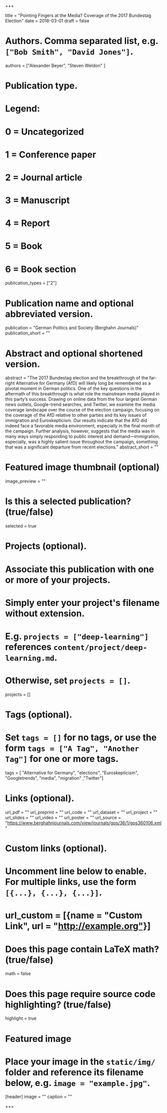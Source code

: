 +++

title = "Pointing Fingers at the Media? Coverage of the 2017 Bundestag Election"
date = 2018-03-01
draft = false

# Authors. Comma separated list, e.g. `["Bob Smith", "David Jones"]`.
authors = ["Alexander Beyer", "Steven Weldon" ]

# Publication type.
# Legend:
# 0 = Uncategorized
# 1 = Conference paper
# 2 = Journal article
# 3 = Manuscript
# 4 = Report
# 5 = Book
# 6 = Book section
publication_types = ["2"]

# Publication name and optional abbreviated version.
publication = "German Politics and Society (Berghahn Journals)"
publication_short = ""

# Abstract and optional shortened version.
abstract = "The 2017 Bundestag election and the breakthrough of the far-right Alternative for Germany (AfD) will likely long be remembered as a pivotal moment in German politics. One of the key questions in the aftermath of this breakthrough is what role the mainstream media played in this party’s success. Drawing on online data from the four largest German news outlets, Google-trend searches, and Twitter, we examine the media coverage landscape over the course of the election campaign, focusing on the coverage of the AfD relative to other parties and its key issues of immigration and Euroskepticism. Our results indicate that the AfD did indeed face a favorable media environment, especially in the final month of the campaign. Further analysis, however, suggests that the media was in many ways simply responding to public interest and demand—immigration, especially, was a highly salient issue throughout the campaign, something that was a significant departure from recent elections."
abstract_short = ""

# Featured image thumbnail (optional)
image_preview = ""

# Is this a selected publication? (true/false)
selected = true

# Projects (optional).
#   Associate this publication with one or more of your projects.
#   Simply enter your project's filename without extension.
#   E.g. `projects = ["deep-learning"]` references `content/project/deep-learning.md`.
#   Otherwise, set `projects = []`.
projects = []

# Tags (optional).
#   Set `tags = []` for no tags, or use the form `tags = ["A Tag", "Another Tag"]` for one or more tags.
tags = [ "Alternative for Germany", "elections", "Euroskepticism", "Googletrends", "media", "migration" ,"Twitter"]

# Links (optional).
url_pdf = ""
url_preprint = ""
url_code = ""
url_dataset = ""
url_project = ""
url_slides = ""
url_video = ""
url_poster = ""
url_source = "https://www.berghahnjournals.com/view/journals/gps/36/1/gps360106.xml"

# Custom links (optional).
#   Uncomment line below to enable. For multiple links, use the form `[{...}, {...}, {...}]`.
# url_custom = [{name = "Custom Link", url = "http://example.org"}]

# Does this page contain LaTeX math? (true/false)
math = false

# Does this page require source code highlighting? (true/false)
highlight = true

# Featured image
# Place your image in the `static/img/` folder and reference its filename below, e.g. `image = "example.jpg"`.
[header]
image = ""
caption = ""

+++
